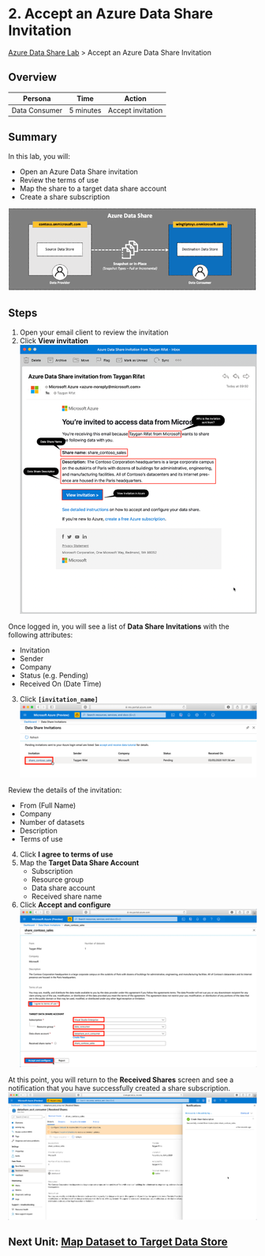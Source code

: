# 2. Accept an Azure Data Share Invitation

[Azure Data Share Lab](../README.md) > Accept an Azure Data Share Invitation

## Overview
| Persona | Time | Action |
| -----  | ----- | ----- |
| Data Consumer | 5 minutes | Accept invitation |

## Summary
In this lab, you will:
* Open an Azure Data Share invitation
* Review the terms of use
* Map the share to a target data share account
* Create a share subscription

![alt text](../images/azure_data_share_data_consumer.png "Azure Data Share - Data Consumer")

## Steps

1. Open your email client to review the invitation
2. Click **View invitation**
![alt text](../images/azure_data_share_invitation.png "Azure Data Share - Invitation Email")

Once logged in, you will see a list of **Data Share Invitations** with the following attributes:
* Invitation
* Sender
* Company
* Status (e.g. Pending)
* Received On (Date Time)  
3. Click **`[invitation_name]`**
![alt text](../images/azure_data_share_pending_invitations.png "Azure Data Share - Invitation Email")

Review the details of the invitation:
* From (Full Name)
* Company
* Number of datasets
* Description
* Terms of use

4. Click **I agree to terms of use**
5. Map the **Target Data Share Account**
   * Subscription
   * Resource group
   * Data share account
   * Received share name
6. Click **Accept and configure**
![alt text](../images/azure_data_share_target_account.png "Azure Data Share - Target Data Share Account")

At this point, you will return to the **Received Shares** screen and see a notification that you have successfully created a share subscription.
![alt text](../images/azure_data_share_subscription.png "Azure Data Share - Created Subscription")

## Next Unit: [Map Dataset to Target Data Store](../labs/03_configure_dataset.md)